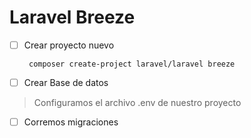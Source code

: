 # Laravel Breeze

 - [ ] Crear proyecto nuevo

        composer create-project laravel/laravel breeze

 - [ ] Crear Base de datos

> Configuramos el archivo .env de nuestro proyecto 

 - [ ]  Corremos migraciones
